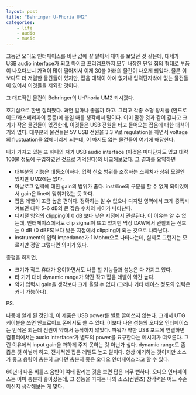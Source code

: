 ```yaml
---
layout: post
title: "Behringer U-Phoria UM2"
categories:
    - life
    - audio
    - music
---
```


그동안 오디오 인터페이스를 비싼 값에 잘 팔아서 재미를 보았던 것 같은데, 대세가 USB audio interface가 되고 마이크 프리앰프까지 모두 내장한 단일 칩의 형태로 부품이 나오다보니 가격이 많이 떨어져서 이제 30불 아래의 물건이 나오게 되었다. 물론 이보다도 더 저렴한 물건들이 있지만, 잡음 대책이 아예 없거나 입력단자밖에 없는 물건들이 있어서 이것들을 제외한 것이다.

그 대표적인 물건이 Behringer의 U-Phoria UM2 되시겠다.

호기심으로 한번 질러봤다. 과연 얼마나 좋을까 하고. 그리고 각종 소형 장치들 (안드로이드/라스베리파이 등등)에 붙일 때를 생각해서 말이다. 이미 말한 것과 같이 값싸고 크기가 작은 물건들이 있긴한데, 이것들은 USB 전원을 타고 들어오는 잡음에 대한 대책이 거의 없다. 대부분의 물건들은 5V USB 전원을 3.3 V로 regulation을 하면서 voltage의 fluctuation을 없에버리게 되는데, 이 마저도 없는 물건들이 여기에 해당한다.

내가 가지고 있는 또 하나의 저가 USB audio interface (이것은 미디단자도 있고 대략 100불 정도에 구입하였던 것으로 기억된다)와 비교해보았다. 그 결과를 요약하면

- 대부분의 기능은 대동소이하다. 입력 신호 범위를 조정하는 스위치가 상위 모델엔 있지만 UM2에는 없다. 
- 아날로그 입력에 대한 gain의 범위가 좁다. inst/line의 구분을 할 수 없게 되어있어서 gain은 line에 맞춰져있는 듯 하다.
- 잡음 레벨이 조금 높은 편이다. 정확히는 알 수 없으나 디지털 영역에서 크게 증폭시켜보면 대략 5-6 dB의 큰 잡음 수치의 차이가 나타난다. 
- 디지털 영역의 clipping이 0 dB 보다 낮은 지점에서 관찰된다. 이 이유는 알 수 없는데, 인터페이스에서도 clip signal이 뜨고 있지만 막상 DAW에서 관찰되는 신호는 0 dB (0 dBFS)보다 낮은 지점에서 clipping이 되는 것으로 나타난다. 
- instrument의 입력 impedance가 1 Mohm으로 나타나는데, 실제로 그런지는 모르지만 정말 그렇다면 의미가 있다. 

총평을 하자면,
- 크기가 작고 휴대가 용이하면서도 나름 할 기능들과 성능은 다 가지고 있다.
- 타 기기 대비 dynamic range가 약간 작고 잡음 레벨이 약간 높다.
- 악기 입력시 gain을 생각보다 크게 올릴 수 없다 (그러나 기타 베이스 정도의 입력은 커버 가능하다).

PS.

나중에 알게 된 것인데, 이 제품은 USB power를 별로 끌어쓰지 않는다. 그래서 UTG 케이블을 쓰면 안드로이드 폰에서도 쓸 수 있다. 이보다 나은 성능의 오디오 인터페이스는 인식은 되는데 전원이 약해서 동작하지 않았다. 파워가 약한 USB 포트에 연결하면 컴퓨터에서는 audio interfacer가 별도의 power를 요구한다는 메시지가 떠오른다. 그런 이유에서 input gain을 과하게 주지 못하는 것 아닌가 싶다. dynamic range도 좀 좁은 것 아닐까 하고, 전체적인 잡음 레벨도 높고 말이다. 항상 얘기하는 것이지만 소스가 좋고 음량이 충분히 크다면 충분히 좋은 오디오 인터페이스라고 할 수 있다.

60년대 나온 비틀즈 음반이 여태 팔리는 것을 보면 답은 너무 뻔하다. 오디오 인터페이스는 이미 충분히 좋아졌는데, 그 성능을 따지는 나의 소스(컨텐츠) 창작력은 어느 수준이신지 생각해보는 게 맞다. 